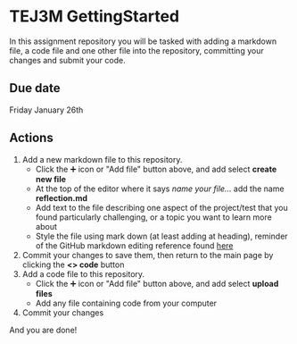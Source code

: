# TEJ3M GettingStarted
In this assignment repository you will be tasked with adding a markdown file, a code file and one other file into the repository, committing your changes and submit your code.
## Due date
Friday January 26th
## Actions
1) Add a new markdown file to this repository.
    - Click the ➕ icon or "Add file" button above, and add select **create new file**
    - At the top of the editor where it says *name your file...* add the name **reflection.md**
    - Add text to the file describing one aspect of the project/test that you found particularly challenging, or a topic you want to learn more about
    - Style the file using mark down (at least adding at heading), reminder of the GitHub markdown editing reference found [here](https://docs.github.com/en/get-started/writing-on-github/getting-started-with-writing-and-formatting-on-github/basic-writing-and-formatting-syntax)
2) Commit your changes to save them, then return to the main page by clicking the **<> code** button
3) Add a code file to this repository.
    - Click the ➕ icon or "Add file" button above, and add select **upload files**
    - Add any file containing code from your computer
4) Commit your changes

And you are done!
